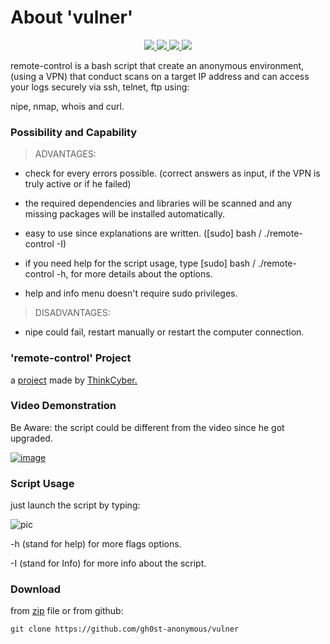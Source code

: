 # About 'vulner'

<p align="center">
   </a>
      <a href="https://github.com/gh0st-anonymous/analyzer">
      <img src="https://img.shields.io/badge/Version-1.0.0-darkgreen">
        <img src="https://img.shields.io/badge/Release%20Date-march%202022-purple">
  <img src="https://shields.io/badge/Bash-100%25-066da5">
  <img src="https://shields.io/badge/Platform-Linux-darkred">
    </a>
  </p>
</p>

remote-control is a bash script that create an anonymous environment, (using a VPN) that conduct scans on a target IP address and can access your logs securely via ssh, telnet, ftp using:

nipe, nmap, whois and curl.

### Possibility and Capability

> ADVANTAGES:

- check for every errors possible. (correct answers as input, if the VPN is truly active or if he failed)

- the required dependencies and libraries will be scanned and any missing packages will be installed automatically.

- easy to use since explanations are written. ([sudo] bash  / ./remote-control -I)

- if you need help for the script usage, type [sudo] bash  / ./remote-control -h, for more details about the options.

- help and info menu doesn't require sudo privileges.

> DISADVANTAGES:

- nipe could fail, restart manually or restart the computer connection.


### 'remote-control' Project

a [project](https://github.com/gh0st-anonymous/remote-control/files/9871434/project.pdf) made by [ThinkCyber.](https://www.thinkcyber.co.il/)


### Video Demonstration

Be Aware: the script could be different from the video since he got upgraded.

[![image](https://user-images.githubusercontent.com/102325071/199022744-b17d079f-6cc6-45f6-ba1e-95d3e0c82f54.jpg)
](https://www.youtube.com/watch?v=Ghh3wMwek1M)

### Script Usage

just launch the script by typing:

![pic](https://user-images.githubusercontent.com/102325071/198983507-77c057d2-b38b-4f84-aacb-9a4db02a1215.png)

-h (stand for help) for more flags options.

-I (stand for Info) for more info about the script.

### Download

from [zip](https://github.com/gh0st-anonymous/remote-control/files/9900001/remote.control.zip) file or from github: 

    git clone https://github.com/gh0st-anonymous/vulner
